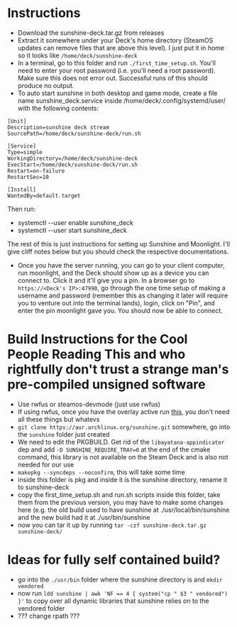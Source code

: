 # Instructions
- Download the sunshine-deck.tar.gz from releases
- Extract it somewhere under your Deck's home directory (SteamOS updates can remove files that are above this level). I just put it in home so it looks like `/home/deck/sunshine-deck`
- In a terminal, go to this folder and run `./first_time_setup.sh`. You'll need to enter your root password (i.e. you'll need a root password). Make sure this does not error out. Successful runs of this should produce no output.
- To auto start sunshine in both desktop and game mode, create a file name sunshine_deck.service inside /home/deck/.config/systemd/user/ with the following contents:
```
[Unit]
Description=sunshine deck stream
SourcePath=/home/deck/sunshine-deck/run.sh

[Service]
Type=simple
WorkingDirectory=/home/deck/sunshine-deck
ExecStart=/home/deck/sunshine-deck/run.sh
Restart=on-failure
RestartSec=10

[Install]
WantedBy=default.target
```
Then run:
- systemctl --user enable sunshine_deck
- systemctl --user start sunshine_deck

The rest of this is just instructions for setting up Sunshine and Moonlight. I'll give cliff notes below but you should check the respective documentations.

- Once you have the server running, you can go to your client computer, run moonlight, and the Deck should show up as a device you can connect to. Click it and it'll give you a pin. In a browser go to `https://<Deck's IP>:47990`, go through the one time setup of making a username and password (remember this as changing it later will require you to venture out into the terminal lands), login, click on "Pin", and enter the pin moonlight gave you. You should now be able to connect.

# Build Instructions for the Cool People Reading This and who rightfully don't trust a strange man's pre-compiled unsigned software
- Use rwfus or steamos-devmode (just use rwfus)
- If using rwfus, once you have the overlay active run [this](https://gist.github.com/safijari/69a1a6fbfc1d2aef7cb41884c7d99fc6), you don't need all these things but whatevs
- `git clone https://aur.archlinux.org/sunshine.git` somewhere, go into the `sunshine` folder just created
- We need to edit the PKGBUILD. Get rid of the `libayatana-appindicator` dep and add `-D SUNSHINE_REQUIRE_TRAY=0` at the end of the cmake command, this library is not available on the Steam Deck and is also not needed for our use
- `makepkg --syncdeps --noconfirm`, this will take some time
- inside this folder is pkg and inside it is the sunshine directory, rename it to sunshine-deck
- copy the first_time_setup.sh and run.sh scripts inside this folder, take them from the previous version, you may have to make some changes here (e.g. the old build used to have sunshine at ./usr/local/bin/sunshine and the new build had it at ./usr/bin/sunshine
- now you can tar it up by running `tar -czf sunshine-deck.tar.gz sunshine-deck/`
# Ideas for fully self contained build?
- go into the `./usr/bin` folder where the sunshine directory is and `mkdir vendored`
- now run `ldd sunshine | awk 'NF == 4 { system("cp " $3 " vendored") }'` to copy over all dynamic libraries that sunshine relies on to the vendored folder
- ??? change rpath ???
